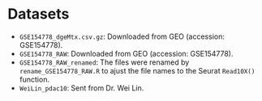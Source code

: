 # Datasets

- `GSE154778_dgeMtx.csv.gz`: Downloaded from GEO (accession: GSE154778).
- `GSE154778_RAW`: Downloaded from GEO (accession: GSE154778).
- `GSE154778_RAW_renamed`: The files were renamed by `rename_GSE154778_RAW.R` to ajust the file names to the Seurat `Read10X()` function.
- `WeiLin_pdac10`: Sent from Dr. Wei Lin.
